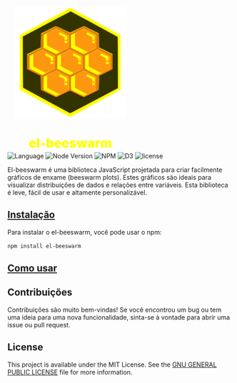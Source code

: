 <div style="display: flex;
            padding: 1rem;
            flex-direction: column;
            align-items: center;
            justify-content: center;
            height: 100vh;
            text-align: center;
            display: flex;
            flex-direction: column;
            align-items: center;
            justify-content: center;
            width: 250px;
            height: 250px;
            text-align: center;">
  <img src="assets/logo/colmeia.svg" width="250" height="250" alt="Logo da lib el-beeswarm">

  <h1 style="color:#ffff00;font-weight: 900;">el-beeswarm </h1>
</div>

![Language](https://badgen.net/badge/Language/JavaScript/yellow)
![Node Version](https://badgen.net/badge/node/>=v12.22.12/green)
![NPM](https://badgen.net/badge/npm/>@6.14.16/red)
![D3](https://badgen.net/badge/d3/v7.8.4/pink)
![license](https://badgen.net/npm/license/el-beeswarm)

El-beeswarm é uma biblioteca    JavaScript projetada para criar facilmente gráficos de enxame (beeswarm plots). Estes gráficos são ideais para visualizar distribuições de dados e relações entre variáveis. Esta biblioteca é leve, fácil de usar e altamente personalizável.

## [Instalação](http://localhost:3000/docs/documentation/get-started/installation)

Para instalar o el-beeswarm, você pode usar o npm:

```bash
npm install el-beeswarm
```

## [Como usar](https://el-beeswarm-docs.vercel.app/docs/documentation/get-started/how-to-use)

## Contribuições

Contribuições são muito bem-vindas! Se você encontrou um bug ou tem uma ideia para uma nova funcionalidade, sinta-se à vontade para abrir uma issue ou pull request.

## License

This project is available under the MIT License. See the [GNU GENERAL PUBLIC LICENSE](LICENSE) file for more information.
